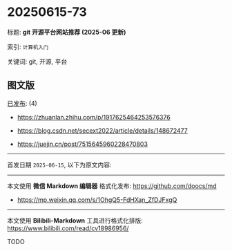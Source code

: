 # 20250615-73

标题:
**git 开源平台网站推荐 (2025-06 更新)**

索引: `计算机入门`

关键词: git, 开源, 平台


## 图文版

[已发布](./a.md): (4)

+ <https://zhuanlan.zhihu.com/p/1917625464253576376>

+ <https://blog.csdn.net/secext2022/article/details/148672477>

+ <https://juejin.cn/post/7515645960228470803>

----

首发日期 `2025-06-15`, 以下为原文内容:

----

本文使用 **微信 Markdown 编辑器** 格式化发布: <https://github.com/doocs/md>

+ <https://mp.weixin.qq.com/s/1OhgQ5-FdHXan_ZfDJFxgQ>

----

本文使用 **Bilibili-Markdown** 工具进行格式化排版:
<https://www.bilibili.com/read/cv18986956/>

TODO
